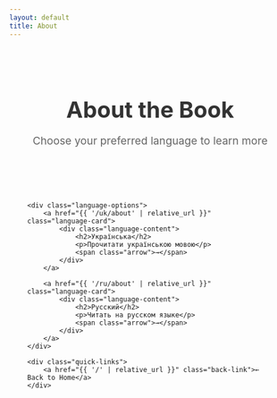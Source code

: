 ```yaml
---
layout: default
title: About
---
```


<div class="about-landing-container">
    <header class="about-landing-header">
        <h1>About the Book</h1>
        <p class="subtitle">Choose your preferred language to learn more</p>
    </header>

    <div class="language-options">
        <a href="{{ '/uk/about' | relative_url }}" class="language-card">
            <div class="language-content">
                <h2>Українська</h2>
                <p>Прочитати українською мовою</p>
                <span class="arrow">→</span>
            </div>
        </a>

        <a href="{{ '/ru/about' | relative_url }}" class="language-card">
            <div class="language-content">
                <h2>Русский</h2>
                <p>Читать на русском языке</p>
                <span class="arrow">→</span>
            </div>
        </a>
    </div>

    <div class="quick-links">
        <a href="{{ '/' | relative_url }}" class="back-link">← Back to Home</a>
    </div>
</div>

<style>
.about-landing-container {
    max-width: 800px;
    margin: 0 auto;
    padding: 2rem;
    min-height: 80vh;
    display: flex;
    flex-direction: column;
}

.about-landing-header {
    text-align: center;
    margin-bottom: 4rem;
}

.about-landing-header h1 {
    font-size: 2.5rem;
    color: #333;
    margin-bottom: 1rem;
}

.subtitle {
    color: #666;
    font-size: 1.2rem;
}

.language-options {
    display: flex;
    flex-direction: column;
    gap: 1.5rem;
    margin-bottom: 3rem;
}

.language-card {
    text-decoration: none;
    color: inherit;
    background: #f9f9f9;
    border-radius: 12px;
    padding: 2rem;
    transition: all 0.3s ease;
}

.language-card:hover {
    transform: translateX(10px);
    box-shadow: 0 4px 12px rgba(0,0,0,0.1);
    background: #fff;
}

.language-content {
    display: flex;
    justify-content: space-between;
    align-items: center;
}

.language-content h2 {
    font-size: 1.8rem;
    color: #333;
    margin: 0;
}

.language-content p {
    color: #666;
    margin: 0.5rem 0 0 0;
}

.arrow {
    font-size: 1.5rem;
    color: #666;
    transition: transform 0.3s ease;
}

.language-card:hover .arrow {
    transform: translateX(5px);
}

.quick-links {
    margin-top: auto;
    padding-top: 2rem;
}

.back-link {
    color: #666;
    text-decoration: none;
    display: inline-flex;
    align-items: center;
    transition: color 0.3s ease;
}

.back-link:hover {
    color: #333;
}

@media (max-width: 600px) {
    .about-landing-container {
        padding: 1rem;
    }

    .about-landing-header h1 {
        font-size: 2rem;
    }

    .language-content {
        flex-direction: column;
        text-align: center;
        gap: 1rem;
    }

    .arrow {
        display: none;
    }
}
</style> 
